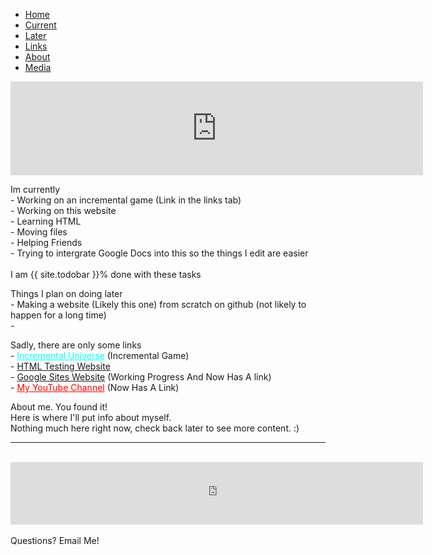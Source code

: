 <ul class="nav nav-tabs">
  <li class="nav-item">
    <a class="nav-link active" data-toggle="tab" href="#home">Home</a>
  </li>
  <li class="nav-item">
    <a class="nav-link" data-toggle="tab" href="#current">Current</a>
  </li>
  <li class="nav-item">
    <a class="nav-link" data-toggle="tab" href="#later">Later</a>
  </li>
  <li class="nav-item">
    <a class="nav-link" data-toggle="tab" href="#links">Links</a>
  </li>
  <li class="nav-item">
   <a class="nav-link" data-toggle="tab" href="#about">About</a>
  </li>
  <li class="nav-item">
    <a class="nav-link" data-toggle="link" href="media">Media</a>
  </li>
</ul>
<div id="myTabContent" class="tab-content">
  <div class="tab-pane fade active show" id="home">
    <iframe width="660" hight="400" frameborder="0" scrolling="off" src="https://docs.google.com/document/d/e/2PACX-1vSrYKIKuefPNQ3Pe8irJeO9swbjc6iDddFd0pSEe8BxBheXkgMnzw7-YVsNMHu8H4qvG4I_STj0mGCG/pub?embedded=true"></iframe>
  </div>
  <div class="tab-pane fade" id="current">
    <p>Im currently
      <br>- Working on an incremental game (Link in the links tab)
      <br>- Working on this website
      <br>- Learning HTML
      <br>- Moving files
      <br>- Helping Friends
      <br>- Trying to intergrate Google Docs into this so the things I edit are easier
      <br>
      <br>I am {{ site.todobar }}% done with these tasks
      <br>
    </p>
      <div class="progress">
    <div class="progress-bar progress-bar-striped progress-bar-animated" role="progressbar" aria-valuenow="{{ site.todobar }}" aria-valuemin="0" aria-valuemax="100" style="width: {{ site.todobar }}%">
      </div>
    </div>
  </div>
  <div class="tab-pane fade" id="later">
    <p>Things I plan on doing later
      <br>- Making a website (Likely this one) from scratch on github (not likely to happen for a long time)
      <br>- 
    </p>
  </div>
  <div class="tab-pane fade" id="links">
    <p>Sadly, there are only some links
      <br>- <a href="https://spidergamin.github.io/IncrementalUniverse/" style="color:cyan" target="_blank">Incremental Universe</a> (Incremental Game)
      <br>- <a href="https://spidergamin.github.io/HTMLtestingsite" target="_blank">HTML Testing Website</a>
      <br>- <a href="https://sites.google.com/u/3/s/1BD0eT7CiUZ8dPx2xiJN-ZkaxjEIMOx8P/edit" target="_blank">Google Sites Website</a> (Working Progress And Now Has A link)
      <br>- <a href="https://www.youtube.com/channel/UCO2rlcllQhQdPM8PZkqEAcA?view_as=subscriber" style="color:red" target="_blank">My YouTube Channel</a> (Now Has A Link)
    </p>
  </div>
  <div class="tab-pane fade" id="about">
    <p>About me. You found it!
      <br>Here is where I'll put info about myself.
      <br>Nothing much here right now, check back later to see more content. :)
      <br>
    </p>
  </div>
</div>
<hr size="100" noshade>
<br>
<iframe src="https://docs.google.com/document/d/e/2PACX-1vSkgw_ZW8Gb8tjBWAwMMLnqt6Fr9Dk__FfAGoiRUjluqCGcir_mHzl511LGssVytPYwv4b0yhzH9Ja5/pub?embedded=true" width="660" height="100" frameborder="0" scrolling="auto"></iframe>
<br> 
<!-- Enbeded Youtube Video <iframe width="420" height="315" src="https://www.youtube.com/embed/tgbNymZ7vqY?controls=0" frameborder="0"></iframe> -->
<br> Questions? Email Me!
